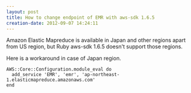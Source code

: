 ```yaml
---
layout: post
title: How to change endpoint of EMR with aws-sdk 1.6.5
creation-date: 2012-09-07 14:24:11
---
```

Amazon Elastic Mapreduce is available in Japan and other regions apart from US region,
but Ruby aws-sdk 1.6.5 doesn't support those regions.

Here is a workaround in case of Japan region.

    AWS::Core::Configuration.module_eval do
      add_service 'EMR', 'emr', 'ap-northeast-1.elasticmapreduce.amazonaws.com'
    end

